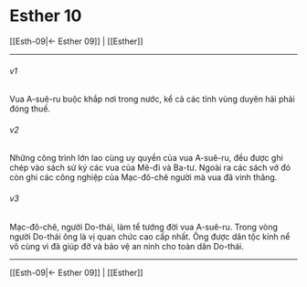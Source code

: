 # Esther 10

[[Esth-09|← Esther 09]] | [[Esther]]
***



###### v1 
Vua A-suê-ru buộc khắp nơi trong nước, kể cả các tỉnh vùng duyên hải phải đóng thuế. 

###### v2 
Những công trình lớn lao cùng uy quyền của vua A-suê-ru, đều được ghi chép vào sách sử ký các vua của Mê-đi và Ba-tư. Ngoài ra các sách vở đó còn ghi các công nghiệp của Mạc-đô-chê người mà vua đã vinh thăng. 

###### v3 
Mạc-đô-chê, người Do-thái, làm tể tướng đời vua A-suê-ru. Trong vòng người Do-thái ông là vị quan chức cao cấp nhất. Ông được dân tộc kính nể vô cùng vì đã giúp đỡ và bảo vệ an ninh cho toàn dân Do-thái.

***
[[Esth-09|← Esther 09]] | [[Esther]]
